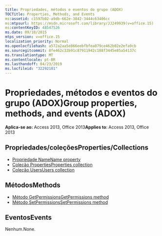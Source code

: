 ```yaml
---
title: Propriedades, métodos e eventos do grupo (ADOX)
TOCTitle: Properties, Methods, and Events
ms:assetid: c1597b02-a9db-662e-3842-3444c63406cc
ms:mtpsurl: https://msdn.microsoft.com/library/JJ249939(v=office.15)
ms:contentKeyID: 48547526
ms.date: 09/18/2015
mtps_version: v=office.15
localization_priority: Normal
ms.openlocfilehash: a572a2aa5e866eebfbfea079ce462b02e2efa9cb
ms.sourcegitcommit: 8fe462c32b91c87911942c188f3445e85a54137c
ms.translationtype: MT
ms.contentlocale: pt-BR
ms.lasthandoff: 04/23/2019
ms.locfileid: "32292101"
---
```

# <a name="group-properties-methods-and-events-adox"></a><span data-ttu-id="a36dd-102">Propriedades, métodos e eventos do grupo (ADOX)</span><span class="sxs-lookup"><span data-stu-id="a36dd-102">Group properties, methods, and events (ADOX)</span></span>

<span data-ttu-id="a36dd-103">**Aplica-se ao:** Access 2013, Office 2013</span><span class="sxs-lookup"><span data-stu-id="a36dd-103">**Applies to**: Access 2013, Office 2013</span></span>

## <a name="propertiescollections"></a><span data-ttu-id="a36dd-104">Propriedades/coleções</span><span class="sxs-lookup"><span data-stu-id="a36dd-104">Properties/Collections</span></span>

- [<span data-ttu-id="a36dd-105">Propriedade Name</span><span class="sxs-lookup"><span data-stu-id="a36dd-105">Name property</span></span>](name-property-adox.md)
- [<span data-ttu-id="a36dd-106">Coleção Properties</span><span class="sxs-lookup"><span data-stu-id="a36dd-106">Properties collection</span></span>](properties-collection-ado.md)
- [<span data-ttu-id="a36dd-107">Coleção Users</span><span class="sxs-lookup"><span data-stu-id="a36dd-107">Users collection</span></span>](users-collection-adox.md)

## <a name="methods"></a><span data-ttu-id="a36dd-108">Métodos</span><span class="sxs-lookup"><span data-stu-id="a36dd-108">Methods</span></span>

- [<span data-ttu-id="a36dd-109">Método GetPermissions</span><span class="sxs-lookup"><span data-stu-id="a36dd-109">GetPermissions method</span></span>](getpermissions-method-adox.md)
- [<span data-ttu-id="a36dd-110">Método SetPermissions</span><span class="sxs-lookup"><span data-stu-id="a36dd-110">SetPermissions method</span></span>](setpermissions-method-adox.md)

## <a name="events"></a><span data-ttu-id="a36dd-111">Eventos</span><span class="sxs-lookup"><span data-stu-id="a36dd-111">Events</span></span>

<span data-ttu-id="a36dd-112">Nenhum.</span><span class="sxs-lookup"><span data-stu-id="a36dd-112">None.</span></span>

